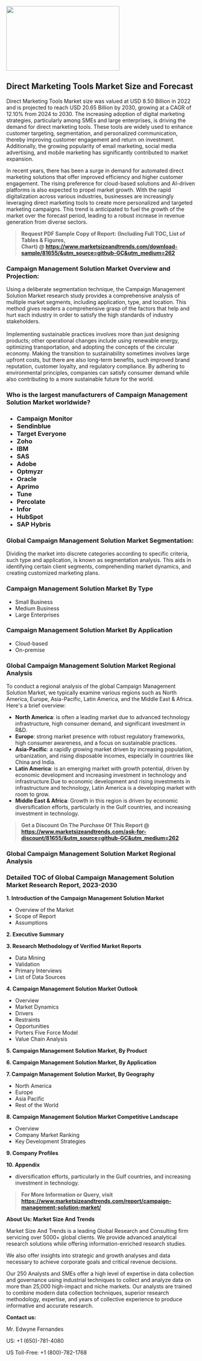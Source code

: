 <p><img class="alignnone size-medium wp-image-20088" src="https://ffe5etoiles.com/wp-content/uploads/2024/12/MST1-300x171.png" alt="" width="300" height="171" /></p><h2>Direct Marketing Tools Market Size and Forecast</h2><p>Direct Marketing Tools Market size was valued at USD 8.50 Billion in 2022 and is projected to reach USD 20.65 Billion by 2030, growing at a CAGR of 12.10% from 2024 to 2030. The increasing adoption of digital marketing strategies, particularly among SMEs and large enterprises, is driving the demand for direct marketing tools. These tools are widely used to enhance customer targeting, segmentation, and personalized communication, thereby improving customer engagement and return on investment. Additionally, the growing popularity of email marketing, social media advertising, and mobile marketing has significantly contributed to market expansion.</p><p>In recent years, there has been a surge in demand for automated direct marketing solutions that offer improved efficiency and higher customer engagement. The rising preference for cloud-based solutions and AI-driven platforms is also expected to propel market growth. With the rapid digitalization across various industries, businesses are increasingly leveraging direct marketing tools to create more personalized and targeted marketing campaigns. This trend is anticipated to fuel the growth of the market over the forecast period, leading to a robust increase in revenue generation from diverse sectors.</p></p><blockquote id="" class=""><strong>Request PDF Sample Copy of Report: (Including Full TOC, List of Tables &amp; Figures, Chart)&nbsp;@&nbsp;<strong><a href="https://www.marketsizeandtrends.com/download-sample/81655/&utm_source=github-GC&utm_medium=262" target="_blank">https://www.marketsizeandtrends.com/download-sample/81655/&utm_source=github-GC&utm_medium=262</a></strong></strong></blockquote><h3 id="" class="">Campaign Management Solution Market&nbsp;Overview and Projection:</h3><p id="" class="">Using a deliberate segmentation technique, the Campaign Management Solution Market research study provides a comprehensive analysis of multiple market segments, including application, type, and location. This method gives readers a comprehensive grasp of the factors that help and hurt each industry in order to satisfy the high standards of industry stakeholders. <br /> <br />Implementing sustainable practices involves more than just designing products; other operational changes include using renewable energy, optimizing transportation, and adopting the concepts of the circular economy. Making the transition to sustainability sometimes involves large upfront costs, but there are also long-term benefits, such improved brand reputation, customer loyalty, and regulatory compliance. By adhering to environmental principles, companies can satisfy consumer demand while also contributing to a more sustainable future for the world.</p><h3 id="" class="">Who is the largest manufacturers of&nbsp;Campaign Management Solution Market worldwide?</h3><h3 class=""><p><ul><li>Campaign Monitor </li><li> Sendinblue </li><li> Target Everyone </li><li> Zoho </li><li> IBM </li><li> SAS </li><li> Adobe </li><li> Optmyzr </li><li> Oracle </li><li> Aprimo </li><li> Tune </li><li> Percolate </li><li> Infor </li><li> HubSpot </li><li> SAP Hybris</li></ul></p></h3><h3 id="" class="">Global&nbsp;Campaign Management Solution Market Segmentation:</h3><p id="" class="">Dividing the market into discrete categories according to specific criteria, such type and application, is known as segmentation analysis. This aids in identifying certain client segments, comprehending market dynamics, and creating customized marketing plans.</p><h3 id="" class="">Campaign Management Solution Market&nbsp;By Type</h3><p><p><ul><li>Small Business </li><li> Medium Business </li><li> Large Enterprises</p></li></ul></p></p><h3 id="" class="">Campaign Management Solution Market&nbsp;By Application</h3><p class=""><p><ul><li>Cloud-based </li><li> On-premise</li></ul></p></p><h3 id="" class="">Global Campaign Management Solution Market Regional Analysis</h3><p id="" class="">To conduct a regional analysis of the global Campaign Management Solution Market, we typically examine various regions such as North America, Europe, Asia-Pacific, Latin America, and the Middle East &amp; Africa. Here's a brief overview:</p><ul><li><strong>North America</strong>: is often a leading market due to advanced technology infrastructure, high consumer demand, and significant investment in R&amp;D.</li><li><strong>Europe</strong>: strong market presence with robust regulatory frameworks, high consumer awareness, and a focus on sustainable practices.</li><li><strong>Asia-Pacific</strong>: a rapidly growing market driven by increasing population, urbanization, and rising disposable incomes, especially in countries like China and India.</li><li><strong>Latin America</strong>: is an emerging market with growth potential, driven by economic development and increasing investment in technology and infrastructure.Due to economic development and rising investments in infrastructure and technology, Latin America is a developing market with room to grow.</li><li><strong>Middle East &amp; Africa</strong>: Growth in this region is driven by economic diversification efforts, particularly in the Gulf countries, and increasing investment in technology.</li></ul><blockquote id="" class=""><strong>Get a Discount On The Purchase Of This Report @ <strong><a href="https://www.marketsizeandtrends.com/ask-for-discount/81655/&utm_source=github-GC&utm_medium=262" target="_blank">https://www.marketsizeandtrends.com/ask-for-discount/81655/&utm_source=github-GC&utm_medium=262</a></strong></strong></blockquote><h3 id="" class="">Global Campaign Management Solution Market Regional Analysis</h3><h3 id="" class="">Detailed TOC of Global Campaign Management Solution Market Research Report, 2023-2030</h3><p id="" class=""><strong>1. Introduction of the Campaign Management Solution Market</strong></p><ul><li>Overview of the Market</li><li>Scope of Report</li><li>Assumptions</li></ul><p id="" class=""><strong>2. Executive Summary</strong></p><p id="" class=""><strong>3. Research Methodology of Verified Market Reports</strong></p><ul><li>Data Mining</li><li>Validation</li><li>Primary Interviews</li><li>List of Data Sources</li></ul><p id="" class=""><strong>4. Campaign Management Solution Market Outlook</strong></p><ul><li>Overview</li><li>Market Dynamics</li><li>Drivers</li><li>Restraints</li><li>Opportunities</li><li>Porters Five Force Model</li><li>Value Chain Analysis</li></ul><p id="" class=""><strong>5. Campaign Management Solution Market, By Product</strong></p><p id="" class=""><strong>6. Campaign Management Solution Market, By Application</strong></p><p id="" class=""><strong>7. Campaign Management Solution Market, By Geography</strong></p><ul><li>North America</li><li>Europe</li><li>Asia Pacific</li><li>Rest of the World</li></ul><p id="" class=""><strong>8. Campaign Management Solution Market Competitive Landscape</strong></p><ul><li>Overview</li><li>Company Market Ranking</li><li>Key Development Strategies</li></ul><p id="" class=""><strong>9. Company Profiles</strong></p><p id="" class=""><strong>10. Appendix</strong></p><ul><li>diversification efforts, particularly in the Gulf countries, and increasing investment in technology.</li></ul><blockquote id="" class=""><strong>For More Information or Query, visit <strong><strong><a href="https://www.marketsizeandtrends.com/report/campaign-management-solution-market/" target="_blank">https://www.marketsizeandtrends.com/report/campaign-management-solution-market/</a></strong></strong></strong></blockquote><p id="" class=""><strong>About Us: Market Size And Trends</strong></p><p id="" class="">Market Size And Trends is a leading Global Research and Consulting firm servicing over 5000+ global clients. We provide advanced analytical research solutions while offering information-enriched research studies.</p><p id="" class="">We also offer insights into strategic and growth analyses and data necessary to achieve corporate goals and critical revenue decisions.</p><p id="" class="">Our 250 Analysts and SMEs offer a high level of expertise in data collection and governance using industrial techniques to collect and analyze data on more than 25,000 high-impact and niche markets. Our analysts are trained to combine modern data collection techniques, superior research methodology, expertise, and years of collective experience to produce informative and accurate research.</p><p id="" class=""><strong>Contact us:</strong></p><p id="" class="">Mr. Edwyne Fernandes</p><p id="" class="">US: +1 (650)-781-4080</p><p id="" class="">US Toll-Free: +1 (800)-782-1768</p>
